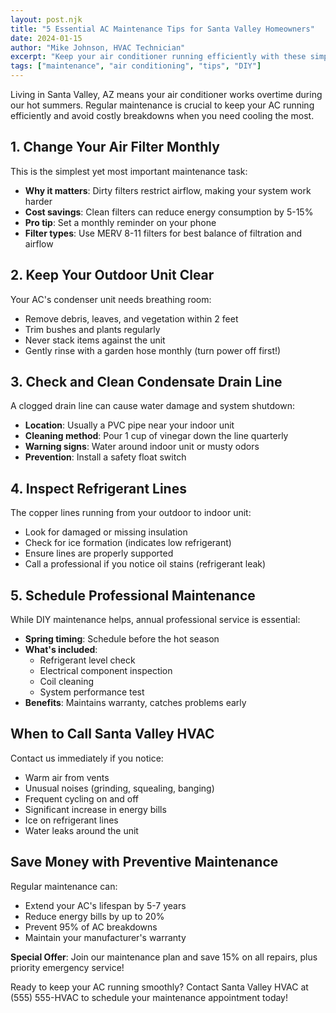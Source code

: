 ```yaml
---
layout: post.njk
title: "5 Essential AC Maintenance Tips for Santa Valley Homeowners"
date: 2024-01-15
author: "Mike Johnson, HVAC Technician"
excerpt: "Keep your air conditioner running efficiently with these simple maintenance tips that can save you money and extend your AC's lifespan."
tags: ["maintenance", "air conditioning", "tips", "DIY"]
---
```


Living in Santa Valley, AZ means your air conditioner works overtime during our hot summers. Regular maintenance is crucial to keep your AC running efficiently and avoid costly breakdowns when you need cooling the most.

## 1. Change Your Air Filter Monthly

This is the simplest yet most important maintenance task:
- **Why it matters**: Dirty filters restrict airflow, making your system work harder
- **Cost savings**: Clean filters can reduce energy consumption by 5-15%
- **Pro tip**: Set a monthly reminder on your phone
- **Filter types**: Use MERV 8-11 filters for best balance of filtration and airflow

## 2. Keep Your Outdoor Unit Clear

Your AC's condenser unit needs breathing room:
- Remove debris, leaves, and vegetation within 2 feet
- Trim bushes and plants regularly
- Never stack items against the unit
- Gently rinse with a garden hose monthly (turn power off first!)

## 3. Check and Clean Condensate Drain Line

A clogged drain line can cause water damage and system shutdown:
- **Location**: Usually a PVC pipe near your indoor unit
- **Cleaning method**: Pour 1 cup of vinegar down the line quarterly
- **Warning signs**: Water around indoor unit or musty odors
- **Prevention**: Install a safety float switch

## 4. Inspect Refrigerant Lines

The copper lines running from your outdoor to indoor unit:
- Look for damaged or missing insulation
- Check for ice formation (indicates low refrigerant)
- Ensure lines are properly supported
- Call a professional if you notice oil stains (refrigerant leak)

## 5. Schedule Professional Maintenance

While DIY maintenance helps, annual professional service is essential:
- **Spring timing**: Schedule before the hot season
- **What's included**: 
  - Refrigerant level check
  - Electrical component inspection
  - Coil cleaning
  - System performance test
- **Benefits**: Maintains warranty, catches problems early

## When to Call Santa Valley HVAC

Contact us immediately if you notice:
- Warm air from vents
- Unusual noises (grinding, squealing, banging)
- Frequent cycling on and off
- Significant increase in energy bills
- Ice on refrigerant lines
- Water leaks around the unit

## Save Money with Preventive Maintenance

Regular maintenance can:
- Extend your AC's lifespan by 5-7 years
- Reduce energy bills by up to 20%
- Prevent 95% of AC breakdowns
- Maintain your manufacturer's warranty

**Special Offer**: Join our maintenance plan and save 15% on all repairs, plus priority emergency service!

Ready to keep your AC running smoothly? Contact Santa Valley HVAC at (555) 555-HVAC to schedule your maintenance appointment today!